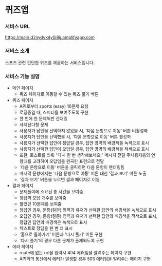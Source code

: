 # 퀴즈앱
### 서비스 URL
https://main.d2nydvk4y0i8ij.amplifyapp.com
### 서비스 소개
스포츠 관련 간단한 퀴즈를 제공하는 서비스입니다.
### 서비스 기능 설명
- 메인 페이지
    - 퀴즈 페이지로 이동할 수 있는 퀴즈 풀기 버튼
- 퀴즈 페이지
    - API로부터 sports (easy) 10문제 요청
    - 로딩중일 때, 스피너를 보여주도록 구현
    - 한 번에 한 문제씩만 렌더링
    - 사지선다형 문제
    - 사용자가 답안을 선택하지 않았을 시, '다음 문항으로 이동' 버튼 비활성화
    - 사용자가 답안을 선택했을 시, '다음 문항으로 이동' 버튼 활성화
    - 사용자가 선택한 답안이 정답일 경우, 답안 영역의 배경색을 녹색으로 표시
    - 사용자가 선택한 답안이 오답일 경우, 답안 영역의 배경색을 적색으로 표시
    - 또한, 토스트를 띄워 "다시 한 번 생각해보세요." 메시지 전달 주사용자층의 연령대를 고려하여 오답임을 완곡한 표현으로 전달
    - '다음 문항으로 이동' 버튼을 클릭하면 다음 문항이 렌더링됨
    - 마지막 문항에서는 '다음 문항으로 이동' 버튼 대신 '결과 보기' 버튼 노출
    - '결과 보기' 버튼을 누르면 결과 페이지로 이동
- 결과 페이지
    - 문제풀이에 소요된 총 시간을 보여줌
    - 정답과 오답 개수를 보여줌
    - 풀었던 10문제를 보여줌
    - 정답인 경우, 문항(질문) 영역과 유저가 선택한 답안의 배경색을 녹색으로 표시
    - 오답인 경우, 문항(질문) 영역과 유저가 선택한 답안의 배경색을 적색으로 표시, 정답인 답안의 배경색은 녹색으로 표시
    - 텍스트로 정답을 한 번 더 표시
    - '홈으로 돌아가기' 버튼과 '다시 풀기' 버튼 구현
    - '다시 풀기'의 경우 다른 문제가 출제되도록 구현
- 에러 페이지
    - route에 없는 url을 입력시 404 에러임을 알려주는 페이지 구현
    - API와의 통신에서 에러가 발생할 경우 503 에러임을 알려주는 페이지 구현
